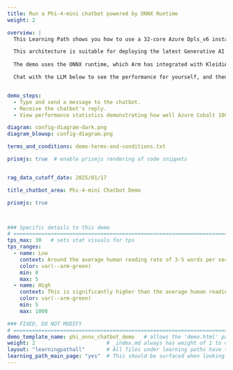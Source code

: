```yaml
---
title: Run a Phi-4-mini chatbot powered by ONNX Runtime
weight: 2

overview: | 
  This Learning Path shows you how to use a 32-core Azure Dpls_v6 instance powered by an Arm Neoverse N2 CPU to build a simple chatbot that you can use to serve a small number of concurrent users.

  This architecture is suitable for deploying the latest Generative AI technologies with RAG capabilities using their existing CPU compute capacity and deployment pipelines. 
  
  The demo uses the ONNX runtime, which Arm has integrated with KleidiAI. Further optimizations are achieved by using the smaller Phi-4-mini model, which has been optimized at INT4 quantization to minimize memory usage. 

  Chat with the LLM below to see the performance for yourself, and then follow the Learning Path to build your own Generative AI service on Arm Neoverse.


demo_steps:
  - Type and send a message to the chatbot.
  - Receive the chatbot's reply.
  - View performance statistics demonstrating how well Azure Cobalt 100 instances run LLMs. 

diagram: config-diagram-dark.png
diagram_blowup: config-diagram.png

terms_and_conditions: demo-terms-and-conditions.txt

prismjs: true  # enable prismjs rendering of code snippets


rag_data_cutoff_date: 2025/01/17

title_chatbot_area: Phi-4-mini Chatbot Demo

prismjs: true



### Specific details to this demo
# ================================================================================
tps_max: 30   # sets stat visuals for tps
tps_ranges:
  - name: Low
    context: Around the average human reading rate of 3-5 words per second.
    color: var(--arm-green)
    min: 0
    max: 5
  - name: High
    context: This is significantly higher than the average human reading rate of 5 words per second, delivering a stable and usable user chatbot experience from the Phi-4-mini LLM using the ONNX runtime.
    color: var(--arm-green)
    min: 5
    max: 1000

### FIXED, DO NOT MODIFY
# ================================================================================
demo_template_name: phi_onnx_chatbot_demo   # allows the 'demo.html' partial to route to the correct Configuration and Demo/Stats sub partials for page render.
weight: 2                       # _index.md always has weight of 1 to order correctly
layout: "learningpathall"       # All files under learning paths have this same wrapper
learning_path_main_page: "yes"  # This should be surfaced when looking for related content. Only set for _index.md of learning path content.
---
```

